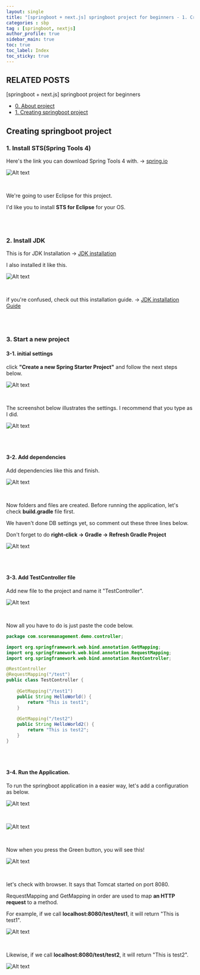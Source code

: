 ```yaml
---
layout: single
title: "[springboot + next.js] springboot project for beginners - 1. Creating springboot project"
categories : sbp
tag : [springboot, nextjs]
author_profile: true
sidebar_main: true
toc: true
toc_label: Index
toc_sticky: true
---
```

## RELATED POSTS  
[springboot + next.js] springboot project for beginners 

- [0. About project](https://iamhmin.github.io/sbp/sbp-1/) 
- [1. Creating springboot project](https://iamhmin.github.io/sbp/sbp-2/) 

## Creating springboot project
### 1. Install STS(Spring Tools 4) 
Here's the link you can download Spring Tools 4 with. -> [spring.io](https://spring.io/tools) 

![Alt text](/assets/images/sbp/sbp001.png)

<br>

We're going to user Eclipse for this project. 

I'd like you to install **STS for Eclipse** for your OS.

<br>
<br>


### 2. Install JDK
This is for JDK Installation -> [JDK installation](https://www.oracle.com/java/technologies/downloads/#jdk17-mac)

I also installed it like this.

![Alt text](/assets/images/sbp/sbp003.png)

<br>

if you're confused, check out this installation guide. -> [JDK installation Guide](https://docs.oracle.com/en/java/javase/15/install/installation-jdk-macos.html#GUID-2FE451B0-9572-4E38-A1A5-568B77B146DE)

<br>
<br>

### 3. Start a new project

#### 3-1. initial settings

click **"Create a new Spring Starter Project"** and follow the next steps below.

![Alt text](/assets/images/sbp/sbp002.png)

<br>

The screenshot below illustrates the settings. I recommend that you type as I did.


![Alt text](/assets/images/sbp/sbp004.png)

<br>
<br>

#### 3-2. Add dependencies

Add dependencies like this and finish.

![Alt text](/assets/images/sbp/sbp005.png)

<br>

Now folders and files are created. Before running the application, let's check **build.gradle** file first.

We haven't done DB settings yet, so comment out these three lines below. 

Don't forget to do **right-click -> Gradle -> Refresh Gradle Project**


![Alt text](/assets/images/sbp/sbp006.png)

<br>
<br>

#### 3-3. Add TestController file

Add new file to the project and name it "TestController". 

![Alt text](/assets/images/sbp/sbp007.png)

<br>


Now all you have to do is just paste the code below.


```java
package com.scoremanagement.demo.controller;

import org.springframework.web.bind.annotation.GetMapping;
import org.springframework.web.bind.annotation.RequestMapping;
import org.springframework.web.bind.annotation.RestController;

@RestController
@RequestMapping("/test")
public class TestController {
	
	@GetMapping("/test1")
	public String HelloWorld() {
		return "This is test1";
	}
	
	@GetMapping("/test2")
	public String HelloWorld2() {
		return "This is test2";
	}
}
```

<br>
<br>

#### 3-4. Run the Application.

To run the springboot application in a easier way, let's add a configuration as below.


![Alt text](/assets/images/sbp/sbp011.png)

<br>

![Alt text](/assets/images/sbp/sbp012.png)

<br>

Now when you press the Green button, you will see this!

 ![Alt text](/assets/images/sbp/sbp010.png)

<br>

let's check with browser. It says that Tomcat started on port 8080.

RequestMapping and GetMapping in order are used to map **an HTTP request** to a method.

For example, if we call **localhost:8080/test/test1**, it will return "This is test1". 

 ![Alt text](/assets/images/sbp/sbp008.png)

<br>

Likewise, if we call **localhost:8080/test/test2**, it will return "This is test2".

 ![Alt text](/assets/images/sbp/sbp009.png)

 <br>







